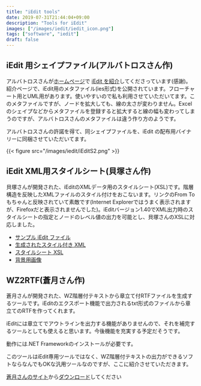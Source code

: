 ```yaml
---
title: "iEdit tools"
date: 2019-07-31T21:44:04+09:00
description: "Tools for iEdit"
images: ["/images/iedit/iedit_icon.png"]
tags: ["software", "iedit"]
draft: false
---
```


## iEdit 用シェイプファイル(アルバトロスさん作)

アルバトロスさんが[ホームページ](http://www2u.biglobe.ne.jp/~albatros/index.htm)で [iEdit を紹介](http://www2u.biglobe.ne.jp/~albatros/iEdit.htm)してくださっています(感謝)。紹介ページで、iEdit用のメタファイル(ies形式)を公開されています。フローチャート用とUML用があります。使いやすいので私も利用させていただいてます。このメタファイルですが、ノードを拡大しても、線の太さが変わりません。Excelのシェイプなどからメタファイルを登録すると拡大すると線の幅も変わってしまうのですが、アルバトロスさんのメタファイルは違う作り方のようです。

アルバトロスさんの許諾を得て、同シェイプファイルを、iEdit の配布用バイナリーに同梱させていただいてます。

{{< figure src="/images/iedit/iEditS2.png" >}}

## iEdit XML用スタイルシート(貝塚さん作)
貝塚さんが開発された、iEditのXMLデータ用のスタイルシート(XSL)です。階層構造を反映したXMLファイルのスタイル付けをおこないます。リンクのFrom Toもちゃんと反映されていて素敵です(Internet Explorerではうまく表示されますが、Firefoxだと表示されませんでした)。iEditバージョン1.40でXML出力時のスタイルシートの指定とノードのレベル値の出力を可能とし、貝塚さんのXSLに対応しました。

- [サンプル iEdit ファイル](sample.ied)
- [生成されたスタイル付き XML](sample.xml)
- [スタイルシート XSL](iedit.xsl)
- [背景用画像](iEditBlue.gif)

## WZ2RTF(蒼月さん作)
蒼月さんが開発された、WZ階層付テキストから章立て付RTFファイルを生成するツールです。iEditのエクスポート機能で出力されるtxt形式のファイルから章立てのRTFを作ってくれます。

iEditには章立てでアウトラインを出力する機能がありませんので、それを補完するツールとしても使えると思います。今後機能を充実する予定だそうです。

動作には.NET Frameworkのインストールが必要です。

このツールはiEdit専用ツールではなく、WZ階層付テキストの出力ができるソフトならなんでもOKな汎用ツールなのですが、ここに紹介させていただきます。

[蒼月さんのサイト](http://www.sougetu.net/)から[ダウンロード](http://www.sougetu.net/program/wz2rtf%e3%80%80iedit%E3%81%AE%E3%83%86%E3%82%AD%E3%82%B9%E3%83%88%E5%87%BA%E5%8A%9B%E3%83%87%E3%83%BC%E3%82%BF%E3%82%92rtf%E3%81%AB%E5%A4%89%E6%8F%9B)してください